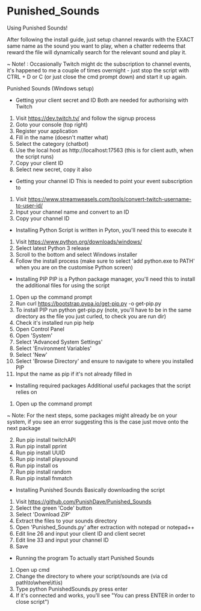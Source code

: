 # Punished_Sounds
Using Punished Sounds!

After following the install guide, just setup channel rewards with the EXACT same name as the sound you want to play, when a chatter redeems that reward the file will dynamically search for the relevant sound and play it.

~ Note! : Occasionally Twitch might dc the subscription to channel events, it's happened to me a couple of times overnight - just stop the script with CTRL + D or C (or just close the cmd prompt down) and start it up again.

Punished Sounds (Windows setup)

- Getting your client secret and ID
Both are needed for authorising with Twitch

1. Visit https://dev.twitch.tv/ and follow the signup process
2. Goto your console (top right)
3. Register your application
4. Fill in the name (doesn't matter what)
5. Select the category (chatbot)
6. Use the local host as http://localhost:17563 (this is for client auth, when the script runs)
7. Copy your client ID
8. Select new secret, copy it also

- Getting your channel ID
This is needed to point your event subscription to

1. Visit https://www.streamweasels.com/tools/convert-twitch-username-to-user-id/
2. Input your channel name and convert to an ID
3. Copy your channel ID

- Installing Python
Script is written in Pyton, you'll need this to execute it

1. Visit https://www.python.org/downloads/windows/
2. Select latest Python 3 release
3. Scroll to the bottom and select Windows installer
4. Follow the install process (make sure to select 'add python.exe to PATH' when you are on the customise Python screen)

- Installing PIP
PIP is a Python package manager, you'll need this to install the additional files for using the script

1. Open up the command prompt
2. Run curl https://bootstrap.pypa.io/get-pip.py -o get-pip.py
3. To install PIP run python get-pip.py (note, you'll have to be in the same directory as the file you just curled, to check you are run dir)
4. Check it's installed run pip help
5. Open Control Panel
6. Open 'System'
7. Select 'Advanced System Settings'
8. Select 'Environment Variables'
9. Select 'New'
10. Select 'Browse Directory' and ensure to navigate to where you installed PIP
11. Input the name as pip if it's not already filled in

- Installing required packages
Additional useful packages that the script relies on

1. Open up the command prompt

~ Note: For the next steps, some packages might already be on your system, if you see an error suggesting this is the case just move onto the next package

2. Run pip install twitchAPI
3. Run pip install pprint
4. Run pip install UUID
5. Run pip install playsound
6. Run pip install os
7. Run pip install random
8. Run pip install fnmatch

- Installing Punished Sounds
Basically downloading the script

1. Visit https://github.com/PunishDave/Punished_Sounds
2. Select the green 'Code' button
3. Select 'Download ZIP'
4. Extract the files to your sounds directory
5. Open 'Punished_Sounds.py' after extraction with notepad or notepad++
6. Edit line 26 and input your client ID and client secret
7. Edit line 33 and input your channel ID
8. Save

- Running the program
To actually start Punished Sounds

1. Open up cmd
2. Change the directory to where your script/sounds are (via cd path\to\where\it\is)
3. Type python PunishedSounds.py press enter
4. If it's connected and works, you'll see "You can press ENTER in order to close script")
